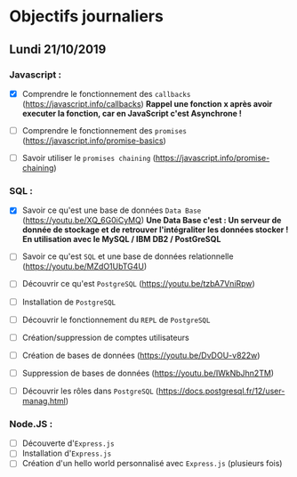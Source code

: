# Objectifs journaliers

## Lundi 21/10/2019

### Javascript : 

  * [x] Comprendre le fonctionnement des `callbacks` (https://javascript.info/callbacks)
**Rappel une fonction x après avoir executer la fonction, car en JavaScript c'est Asynchrone !**

  * [ ] Comprendre le fonctionnement des `promises` (https://javascript.info/promise-basics)
  * [ ] Savoir utiliser le `promises chaining` (https://javascript.info/promise-chaining)


### SQL :

* [x] Savoir ce qu'est une base de données `Data Base` (https://youtu.be/XQ_6G0iCyMQ)
**Une Data Base c'est : Un serveur de donnée de stockage et de retrouver l'intégraliter les données stocker ! En utilisation avec le MySQL / IBM DB2 / PostGreSQL**

* [ ] Savoir ce qu'est `SQL` et une base de données relationnelle (https://youtu.be/MZdO1UbTG4U)
* [ ] Découvrir ce qu'est `PostgreSQL` (https://youtu.be/tzbA7VniRpw)
* [ ] Installation de `PostgreSQL`
* [ ] Découvrir le fonctionnement du `REPL` de `PostgreSQL`
* [ ] Création/suppression de comptes utilisateurs
* [ ] Création de bases de données (https://youtu.be/DvDOU-v822w)
* [ ] Suppression de bases de données (https://youtu.be/IWkNbJhn2TM)
* [ ] Découvrir les rôles dans `PostgreSQL` (https://docs.postgresql.fr/12/user-manag.html)


### Node.JS : 

* [ ] Découverte d'`Express.js`
* [ ] Installation d'`Express.js`
* [ ] Création d'un hello world personnalisé avec `Express.js` (plusieurs fois)
